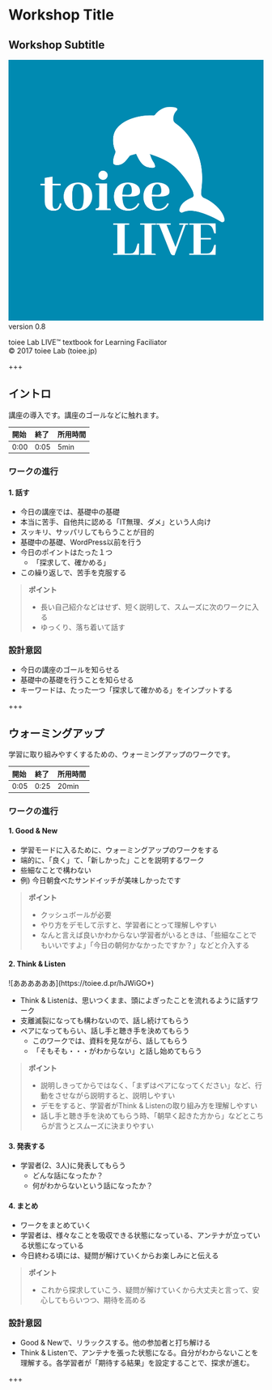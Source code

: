 <div id="book-title">

# Workshop Title
## Workshop Subtitle


![](https://github.com/toiee-lab/lft-text-iatemplate/raw/master/sample-title.jpeg)
version 0.8

toiee Lab LIVE&trade; textbook for Learning Faciliator  
&copy; 2017 toiee Lab (toiee.jp)

</div>

+++

## イントロ

講座の導入です。講座のゴールなどに触れます。

| 開始 | 終了 | 所用時間 |
|:--|:--|:--|
| 0:00 | 0:05 | 5min |



### ワークの進行

#### 1. 話す


- 今日の講座では、基礎中の基礎
- 本当に苦手、自他共に認める「IT無理、ダメ」という人向け
- スッキリ、サッパリしてもらうことが目的
- 基礎中の基礎、WordPress以前を行う
- 今日のポイントはたった１つ
	- 「探求して、確かめる」
- この繰り返しで、苦手を克服する


> **ポイント**
> 
> - 長い自己紹介などはせず、短く説明して、スムーズに次のワークに入る
> - ゆっくり、落ち着いて話す


### 設計意図

- 今日の講座のゴールを知らせる
- 基礎中の基礎を行うことを知らせる
- キーワードは、たった一つ「探求して確かめる」をインプットする



+++


## ウォーミングアップ

学習に取り組みやすくするための、ウォーミングアップのワークです。

| 開始 | 終了 | 所用時間 |
|:--|:--|:--|
| 0:05 | 0:25 | 20min |



### ワークの進行

#### 1. Good & New



- 学習モードに入るために、ウォーミングアップのワークをする
- 端的に、「良く」て、「新しかった」ことを説明するワーク
- 些細なことで構わない
- 例) 今日朝食べたサンドイッチが美味しかったです

> **ポイント**
> 
> - クッシュボールが必要
> - やり方をデモして示すと、学習者にとって理解しやすい
> - なんと言えば良いかわからない学習者がいるときは、「些細なことでもいいですよ」「今日の朝何かなかったですか？」などと介入する



#### 2. Think & Listen

<div class="work-sheet">
![ああああああ](https://toiee.d.pr/hJWiGO+)
</div>

- Think & Listenは、思いつくまま、頭によぎったことを流れるように話すワーク
- 支離滅裂になっても構わないので、話し続けてもらう
- ペアになってもらい、話し手と聴き手を決めてもらう
	- このワークでは、資料を見ながら、話してもらう
	- 「そもそも・・・がわからない」と話し始めてもらう

> **ポイント**
> 
> - 説明しきってからではなく、「まずはペアになってください」など、行動をさせながら説明すると、説明しやすい
> - デモをすると、学習者がThink & Listenの取り組み方を理解しやすい
> - 話し手と聴き手を決めてもらう時、「朝早く起きた方から」などとこちらが言うとスムーズに決まりやすい

<div class="clear"></div>


#### 3. 発表する


- 学習者(2、3人)に発表してもらう
	- どんな話になったか？
	- 何がわからないという話になったか？


#### 4. まとめ

- ワークをまとめていく
- 学習者は、様々なことを吸収できる状態になっている、アンテナが立っている状態になっている
- 今日終わる頃には、疑問が解けていくからお楽しみにと伝える 

> **ポイント**
> 
> - これから探求していこう、疑問が解けていくから大丈夫と言って、安心してもらいつつ、期待を高める



### 設計意図

- Good & Newで、リラックスする。他の参加者と打ち解ける
- Think & Listenで、アンテナを張った状態になる。自分がわからないことを理解する。各学習者が「期待する結果」を設定することで、探求が進む。

+++
